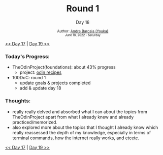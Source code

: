 <div align="center">
  <h1>Round 1</h1>
  <p>Day 18</p>

  <sub>
    Author: <a href="https://github.com/yrnmsk" target="_blank">Andre Barcala (Youka)</a>
    <br>
    <small>June 18, 2022 - Saturday</small>
  </sub>
</div>

[<< Day 17](day017.md) | [Day 19 >>](day019.md)

### Today's Progress:

- TheOdinProject(foundations): about 43% progress
  - project: [odin recipes](https://github.com/yrnmsk/odin-recipes)
- 100DoC: round 1
  - update goals & projects completed
  - add & update day 18

### Thoughts:

- really really delved and absorbed what I can about the topics from TheOdinProject apart from what I already knew and already practiced/memorized.
- also explored more about the topics that I thought I already know which really reassessed the depth of my knowledge, especially in terms of terminal commands, how the internet really works, and etcetc.

[<< Day 17](day017.md) | [Day 19 >>](day019.md)
